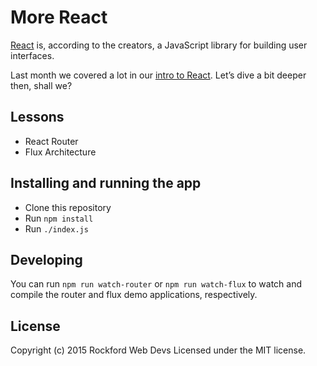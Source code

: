 # More React

[React](http://facebook.github.io/react/) is, according to the creators, a JavaScript library for building user interfaces.

Last month we covered a lot in our [intro to React](http://github.com/rockfordweb/learning-react). Let’s dive a bit deeper then, shall we?


## Lessons

+ React Router
+ Flux Architecture


## Installing and running the app

+ Clone this repository
+ Run `npm install`
+ Run `./index.js`


## Developing

You can run `npm run watch-router` or `npm run watch-flux` to watch and compile the router and flux demo applications, respectively.


## License
Copyright (c) 2015 Rockford Web Devs
Licensed under the MIT license.
